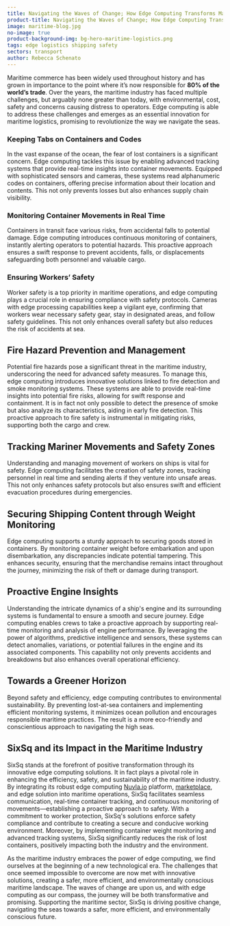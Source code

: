 ```yaml
---
title: Navigating the Waves of Change; How Edge Computing Transforms Maritime Logistics
product-title: Navigating the Waves of Change; How Edge Computing Transforms Maritime Logistics
image: maritime-blog.jpg
no-image: true
product-background-img: bg-hero-maritime-logistics.png
tags: edge logistics shipping safety
sectors: transport
author: Rebecca Schenato
---
```


Maritime commerce has been widely used throughout history and has grown in importance to the point where it’s now responsible for **80% of the world’s trade**. Over the years, the maritime industry has faced multiple challenges, but arguably none greater than today, with environmental, cost, safety and concerns causing distress to operators.   Edge computing is able to address these challenges and emerges as an essential innovation for maritime logistics, promising to revolutionize the way we navigate the seas.

### Keeping Tabs on Containers and Codes

In the vast expanse of the ocean, the fear of lost containers is a significant concern. Edge computing tackles this issue by enabling advanced tracking systems that provide real-time insights into container movements. Equipped with sophisticated sensors and cameras, these systems read alphanumeric codes on containers, offering precise information about their location and contents. This not only prevents losses but also enhances supply chain visibility.

### Monitoring Container Movements in Real Time

Containers in transit face various risks, from accidental falls to potential damage. Edge computing introduces continuous monitoring of containers, instantly alerting operators to potential hazards. This proactive approach ensures a swift response to prevent accidents, falls, or displacements safeguarding both personnel and valuable cargo.

### Ensuring Workers’ Safety

Worker safety is a top priority in maritime operations, and edge computing plays a crucial role in ensuring compliance with safety protocols. Cameras with edge processing capabilities keep a vigilant eye, confirming that workers wear necessary safety gear, stay in designated areas, and follow safety guidelines. This not only enhances overall safety but also reduces the risk of accidents at sea.

## Fire Hazard Prevention and Management

Potential fire hazards pose a significant threat in the maritime industry, underscoring the need for advanced safety measures. To manage this, edge computing introduces innovative solutions linked to fire detection and smoke monitoring systems. These systems are able to provide real-time insights into potential fire risks, allowing for swift response and containment. It is in fact not only possible to detect the presence of smoke but also analyze its characteristics, aiding in early fire detection. This proactive approach to fire safety is instrumental in mitigating risks, supporting both the cargo and crew. 

## Tracking Mariner Movements and Safety Zones

Understanding and managing movement of workers on ships is vital for safety. Edge computing facilitates the creation of safety zones, tracking personnel in real time and sending alerts if they venture into unsafe areas. This not only enhances safety protocols but also ensures swift and efficient evacuation procedures during emergencies.

## Securing Shipping Content through Weight Monitoring

Edge computing supports a sturdy approach to securing goods stored in containers. By monitoring container weight before embarkation and upon disembarkation, any discrepancies indicate potential tampering. This enhances security, ensuring that the merchandise remains intact throughout the journey, minimizing the risk of theft or damage during transport.

## Proactive Engine Insights

Understanding the intricate dynamics of a ship's engine and its surrounding systems is fundamental to ensure a smooth and secure journey. Edge computing enables crews to take a proactive approach by supporting real-time monitoring and analysis of engine performance. By leveraging the power of algorithms, predictive intelligence and sensors, these systems can detect anomalies, variations, or potential failures in the engine and its associated components. This capability not only prevents accidents and breakdowns but also enhances overall operational efficiency. 

## Towards a Greener Horizon

Beyond safety and efficiency, edge computing contributes to environmental sustainability. By preventing lost-at-sea containers and implementing efficient monitoring systems, it minimizes ocean pollution and encourages responsible maritime practices. The result is a more eco-friendly and conscientious approach to navigating the high seas.

## SixSq and its Impact in the Maritime Industry

SixSq stands at the forefront of positive transformation through its innovative edge computing solutions. It in fact plays a pivotal role in enhancing the efficiency, safety, and sustainability of the maritime industry. By integrating its robust edge computing [Nuvla.io](/platform) platform, [marketplace](/marketplace), and edge solution into maritime operations, SixSq facilitates seamless communication, real-time container tracking, and continuous monitoring of movements—establishing a proactive approach to safety. With a commitment to worker protection, SixSq's solutions enforce safety compliance and contribute to creating a secure and conducive working environment. Moreover, by implementing container weight monitoring and advanced tracking systems, SixSq significantly reduces the risk of lost containers, positively impacting both the industry and the environment. 

As the maritime industry embraces the power of edge computing, we find ourselves at the beginning of a new technological era. The challenges that once seemed impossible to overcome are now met with innovative solutions, creating a safer, more efficient, and environmentally conscious maritime landscape. The waves of change are upon us, and with edge computing as our compass, the journey will be both transformative and promising. Supporting the maritime sector, SixSq is driving positive change, navigating the seas towards a safer, more efficient, and environmentally conscious future.
